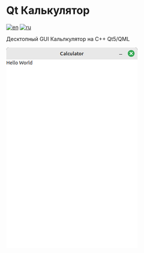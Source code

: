 # Qt Калькулятор

[![en](https://img.shields.io/badge/lang-en-blue.svg)](https://github.com/Dariarty/Calculator_Qt/blob/1-gui-layout/README.md)
[![ru](https://img.shields.io/badge/lang-ru-red.svg)](https://github.com/Dariarty/Calculator_Qt/blob/1-gui-layout/README.ru.md)

Десктопный GUI Кальлкулятор на C++ Qt5/QML

![alt text](assets/app_image_qt_calc.png)
